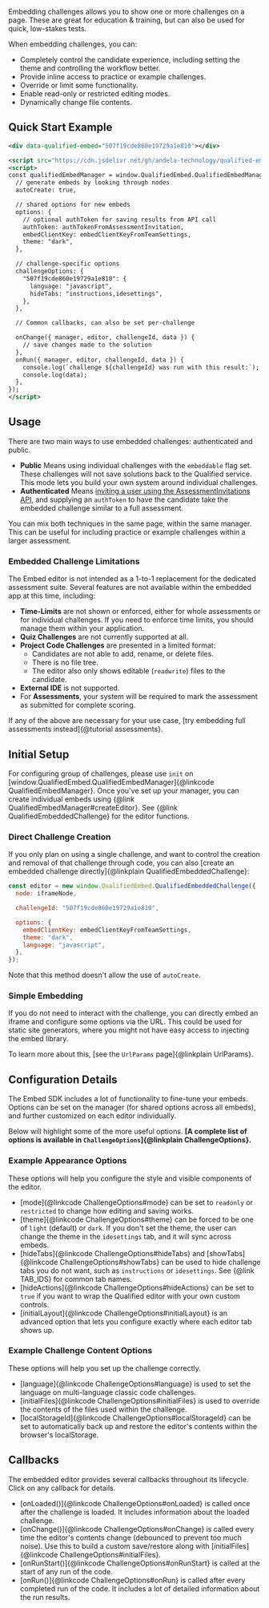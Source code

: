 Embedding challenges allows you to show one or more challenges on a page. These are great for education & training,
but can also be used for quick, low-stakes tests.

When embedding challenges, you can:

- Completely control the candidate experience, including setting the theme and controlling the workflow better.
- Provide inline access to practice or example challenges.
- Override or limit some functionality.
- Enable read-only or restricted editing modes.
- Dynamically change file contents.

## Quick Start Example

```xml
<div data-qualified-embed="507f19cde860e19729a1e810"></div>

<script src="https://cdn.jsdelivr.net/gh/andela-technology/qualified-embed@v1.0.1/dist/embed.min.js"></script>
<script>
const qualifiedEmbedManager = window.QualifiedEmbed.QualifiedEmbedManager.init({
  // generate embeds by looking through nodes
  autoCreate: true,

  // shared options for new embeds
  options: {
    // optional authToken for saving results from API call
    authToken: authTokenFromAssessmentInvitation,
    embedClientKey: embedClientKeyFromTeamSettings,
    theme: "dark",
  },

  // challenge-specific options
  challengeOptions: {
    "507f19cde860e19729a1e810": {
      language: "javascript",
      hideTabs: "instructions,idesettings",
    },
  },

  // Common callbacks, can also be set per-challenge

  onChange({ manager, editor, challengeId, data }) {
    // save changes made to the solution
  },
  onRun({ manager, editor, challengeId, data }) {
    console.log(`challenge ${challengeId} was run with this result:`);
    console.log(data);
  },
});
</script>
```

## Usage

There are two main ways to use embedded challenges: authenticated and public.

- **Public** Means using individual challenges with the `embeddable` flag set. These challenges will not save solutions back to the Qualified service. This mode lets you build your own system around individual challenges.
- **Authenticated** Means [inviting a user using the AssessmentInvitations API](https://docs.qualified.io/integrations/custom-integrations/api/#assessment-invitations), and supplying an `authToken` to have the candidate take the embedded challenge similar to a full assessment.

You can mix both techniques in the same page, within the same manager. This can be useful for including practice or example challenges within a larger assessment.

### Embedded Challenge Limitations

The Embed editor is not intended as a 1-to-1 replacement for the dedicated assessment suite. Several features are not available within the embedded app at this time, including:

- **Time-Limits** are not shown or enforced, either for whole assessments or for individual challenges. If you need to enforce time limits, you should manage them within your application.
- **Quiz Challenges** are not currently supported at all.
- **Project Code Challenges** are presented in a limited format:
  - Candidates are not able to add, rename, or delete files.
  - There is no file tree.
  - The editor also only shows editable (`readwrite`) files to the candidate.
- **External IDE** is not supported.
- For **Assessments**, your system will be required to mark the assessment as submitted for complete scoring.

If any of the above are necessary for your use case, [try embedding full assessments instead]{@tutorial assessments}.

## Initial Setup

For configuring group of challenges, please use `init` on [window.QualifiedEmbed.QualifiedEmbedManager]{@linkcode QualifiedEmbedManager}. Once you've set up your manager, you can create individual embeds using {@link QualifiedEmbedManager#createEditor}. See {@link QualifiedEmbeddedChallenge} for the editor functions.

### Direct Challenge Creation

If you only plan on using a single challenge, and want to control the creation and removal of that challenge through code, you can also [create an embedded challenge directly]{@linkplain QualifiedEmbeddedChallenge}:

```javascript
const editor = new window.QualifiedEmbed.QualifiedEmbeddedChallenge({
  node: iframeNode,

  challengeId: "507f19cde860e19729a1e810",

  options: {
    embedClientKey: embedClientKeyFromTeamSettings,
    theme: "dark",
    language: "javascript",
  },
});
```

Note that this method doesn't allow the use of `autoCreate`.

### Simple Embedding

If you do not need to interact with the challenge, you can directly embed an iframe and configure some options via the URL. This could be used for static site generators, where you might not have easy access to injecting the embed library.

To learn more about this, [see the `UrlParams` page]{@linkplain UrlParams}.

## Configuration Details

The Embed SDK includes a lot of functionality to fine-tune your embeds. Options can be set on the manager (for shared options across all embeds), and further customized on each editor individually.

Below will highlight some of the more useful options. **[A complete list of options is available in `ChallengeOptions`]{@linkplain ChallengeOptions}.**

### Example Appearance Options

These options will help you configure the style and visible components of the editor.

- [mode]{@linkcode ChallengeOptions#mode} can be set to `readonly` or `restricted` to change how editing and saving works.
- [theme]{@linkcode ChallengeOptions#theme} can be forced to be one of `light` (default) or `dark`. If you don't set the theme, the user can change the theme in the `idesettings` tab, and it will sync across embeds.
- [hideTabs]{@linkcode ChallengeOptions#hideTabs} and [showTabs]{@linkcode ChallengeOptions#showTabs} can be used to hide challenge tabs you do not want, such as `instructions` or `idesettings`. See {@link TAB_IDS} for common tab names.
- [hideActions]{@linkcode ChallengeOptions#hideActions} can be set to `true` if you want to wrap the Qualified editor with your own custom controls.
- [initialLayout]{@linkcode ChallengeOptions#initialLayout} is an advanced option that lets you configure exactly where each editor tab shows up.

### Example Challenge Content Options

These options will help you set up the challenge correctly.

- [language]{@linkcode ChallengeOptions#language} is used to set the language on multi-language classic code challenges.
- [initialFiles]{@linkcode ChallengeOptions#initialFiles} is used to override the contents of the files used within the challenge.
- [localStorageId]{@linkcode ChallengeOptions#localStorageId} can be set to automatically back up and restore the editor's contents within the browser's localStorage.

## Callbacks

The embedded editor provides several callbacks throughout its lifecycle. Click on any callback for details.

- [onLoaded()]{@linkcode ChallengeOptions#onLoaded} is called once after the challenge is loaded. It includes information about the loaded challenge.
- [onChange()]{@linkcode ChallengeOptions#onChange} is called every time the editor's contents change (debounced to prevent too much noise). Use this to build a custom save/restore along with [initialFiles]{@linkcode ChallengeOptions#initialFiles}.
- [onRunStart()]{@linkcode ChallengeOptions#onRunStart} is called at the start of any run of the code.
- [onRun()]{@linkcode ChallengeOptions#onRun} is called after every completed run of the code. It includes a lot of detailed information about the run results.
